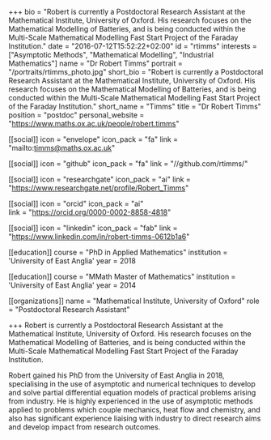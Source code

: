 +++
bio = "Robert is currently a Postdoctoral Research Assistant at the Mathematical Institute, University of Oxford. His research focuses on the Mathematical Modelling of Batteries, and is being conducted within the Multi-Scale Mathematical Modelling Fast Start Project of the Faraday Institution."
date = "2016-07-12T15:52:22+02:00"
id = "rtimms"
interests = ["Asymptotic Methods", "Mathematical Modelling", "Industrial Mathematics"]
name = "Dr Robert Timms"
portrait = "/portraits/rtimms_photo.jpg"
short_bio = "Robert is currently a Postdoctoral Research Assistant at the Mathematical Institute, University of Oxford. His research focuses on the Mathematical Modelling of Batteries, and is being conducted within the Multi-Scale Mathematical Modelling Fast Start Project of the Faraday Institution."
short_name = "Timms"
title = "Dr Robert Timms"
position = "postdoc"
personal_website = "https://www.maths.ox.ac.uk/people/robert.timms"

[[social]]
    icon = "envelope"
    icon_pack = "fa"
    link = "mailto:timms@maths.ox.ac.uk"

[[social]]
    icon = "github"
    icon_pack = "fa"
    link = "//github.com/rtimms/"

[[social]]
    icon = "researchgate"
    icon_pack = "ai"
    link = "https://www.researchgate.net/profile/Robert_Timms"

[[social]]
    icon = "orcid"
    icon_pack = "ai"   
    link = "https://orcid.org/0000-0002-8858-4818"

[[social]]
    icon = "linkedin"
    icon_pack = "fab"
    link = "https://www.linkedin.com/in/robert-timms-0612b1a6"

[[education]]
    course = "PhD in Applied Mathematics"
    institution = 'University of East Anglia'
    year = 2018

[[education]]
    course = "MMath Master of Mathematics"
    institution = 'University of East Anglia'
    year = 2014

[[organizations]]
    name = "Mathematical Institute, University of Oxford"
    role = "Postdoctoral Research Assistant"

+++
Robert is currently a Postdoctoral Research Assistant at the Mathematical Institute, University of Oxford. His research focuses on the Mathematical Modelling of Batteries, and is being conducted within the Multi-Scale Mathematical Modelling Fast Start Project of the Faraday Institution.

Robert gained his PhD from the University of East Anglia in 2018, specialising in the use of asymptotic and numerical techniques to develop and solve partial differential equation models of practical problems arising from industry. He is highly experienced in the use of asymptotic methods applied to problems which couple mechanics, heat flow and chemistry, and also has significant experience liaising with industry to direct research aims and develop impact from research outcomes.
